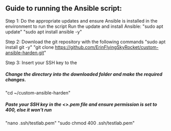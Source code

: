 ## Guide to running the Ansible script:

Step 1: Do the appropriate updates and ensure Ansible is installed in the environment to run the script
Run the update and install Ansible:
"sudo apt update"
"sudo apt install ansible -y"

Step 2: Download the git repository with the following commands
"sudo apt install git -y"
"git clone https://github.com/ErinFlyingSkyRocket/custom-ansible-harden.git"

Step 3: Insert your SSH key to the
##### Change the directory into the downloaded folder and make the required changes.
"cd ~/custom-ansible-harden"

##### Paste your SSH key in the <<Your desired key name>>.pem file and ensure permission is set to 400, else it won't run
"nano .ssh/testlab.pem"
"sudo chmod 400 .ssh/testlab.pem"
